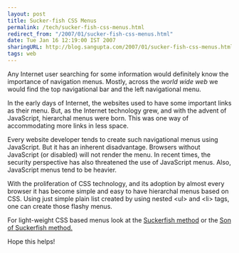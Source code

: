 ```yaml
---
layout: post
title: Sucker-fish CSS Menus
permalink: /tech/sucker-fish-css-menus.html
redirect_from: "/2007/01/sucker-fish-css-menus.html"
date: Tue Jan 16 12:19:00 IST 2007
sharingURL: http://blog.sangupta.com/2007/01/sucker-fish-css-menus.html
tags: web
---
```


Any Internet user searching for some information would definitely know the importance 
of navigation menus. Mostly, across the <em>world wide web</em> we would find the top 
navigational bar and the left navigational menu.

<!-- break here -->

In the early days of Internet, the websites used to have some important links as their 
menu. But, as the Internet technology grew, and with the advent of JavaScript, hierarchal 
menus were born. This was one way of accommodating more links in less space.

Every website developer tends to create such navigational menus using JavaScript. But it 
has an inherent disadvantage. Browsers without JavaScript (or disabled) will not render 
the menu. In recent times, the security perspective has also threatened the use of JavaScript 
menus. Also, JavaScript menus tend to be heavier.

With the proliferation of CSS technology, and its adoption by almost every browser it has 
become simple and easy to have hierarchal menus based on CSS. Using just simple plain list 
created by using nested &lt;ul&gt; and &lt;li&gt; tags, one can create those flashy menus.

For light-weight CSS based menus look at the <a href="http://www.alistapart.com/articles/dropdowns/">Suckerfish 
method</a> or the <a href="http://www.htmldog.com/articles/suckerfish/dropdowns/">Son of Suckerfish method.</a>

Hope this helps!
